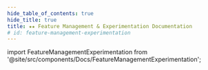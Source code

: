 ```yaml
---
hide_table_of_contents: true
hide_title: true
title: ★★ Feature Management & Experimentation Documentation
# id: feature-management-experimentation
---
```


<!-- # Feature Flags -->

<!-- Custom component -->

import FeatureManagementExperimentation from '@site/src/components/Docs/FeatureManagementExperimentation';

<FeatureManagementExperimentation />
